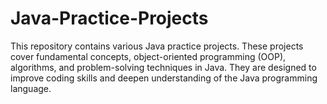 # Java-Practice-Projects
This repository contains various Java practice projects. These projects cover fundamental concepts, object-oriented programming (OOP), algorithms, and problem-solving techniques in Java. They are designed to improve coding skills and deepen understanding of the Java programming language.
